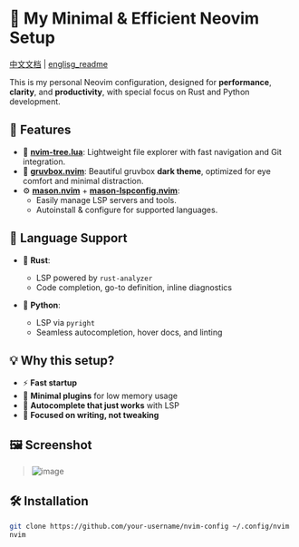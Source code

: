 # 🌙 My Minimal & Efficient Neovim Setup

[中文文档](https://github.com/Horoaw/nvim-config/blob/main/chinese_README.md) | [englisg_readme](https://github.com/Horoaw/nvim-config/blob/main/README.md)


This is my personal Neovim configuration, designed for **performance**, **clarity**, and **productivity**, with special focus on Rust and Python development.

## 🔧 Features

- 📁 **[nvim-tree.lua](https://github.com/nvim-tree/nvim-tree.lua)**: Lightweight file explorer with fast navigation and Git integration.
- 🎨 **[gruvbox.nvim](https://github.com/ellisonleao/gruvbox.nvim)**: Beautiful gruvbox **dark theme**, optimized for eye comfort and minimal distraction.
- ⚙️ **[mason.nvim](https://github.com/williamboman/mason.nvim)** + **[mason-lspconfig.nvim](https://github.com/williamboman/mason-lspconfig.nvim)**:
  - Easily manage LSP servers and tools.
  - Autoinstall & configure for supported languages.

## 🚀 Language Support

- 🦀 **Rust**:
  - LSP powered by `rust-analyzer`
  - Code completion, go-to definition, inline diagnostics

- 🐍 **Python**:
  - LSP via `pyright`
  - Seamless autocompletion, hover docs, and linting

## 💡 Why this setup?

- ⚡ **Fast startup**
- 🧠 **Minimal plugins** for low memory usage
- 💬 **Autocomplete that just works** with LSP
- 🎯 **Focused on writing, not tweaking**

## 🖼️ Screenshot

> ![image](https://github.com/user-attachments/assets/b6ba34cd-f005-42c3-a4fb-d65fc0b03637)


## 🛠️ Installation

```bash
git clone https://github.com/your-username/nvim-config ~/.config/nvim
nvim
